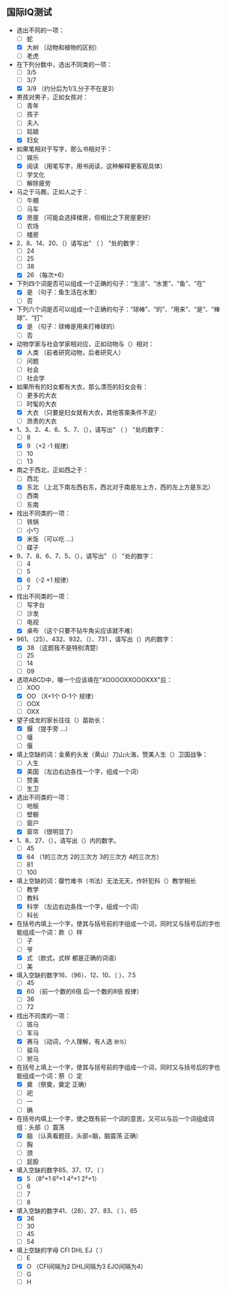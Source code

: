 ﻿## 国际IQ测试  
  
* 选出不同的一项：  
    - [ ] 蛇  
    - [x] 大树 （动物和植物的区别）  
    - [ ] 老虎  
  
* 在下列分数中，选出不同类的一项：  
    - [ ] 3/5  
    - [ ] 3/7  
    - [x] 3/9 （约分后为1/3,分子不在是3）  
  
* 男孩对男子，正如女孩对：  
    - [ ] 青年  
    - [ ] 孩子  
    - [ ] 夫人  
    - [ ] 姑娘  
    - [x] 妇女  
  
* 如果笔相对于写字，那么书相对于：  
    - [ ] 娱乐  
    - [x] 阅读 （用笔写字，用书阅读，这种解释更客观具体）  
    - [ ] 学文化  
    - [ ] 解除疲劳  
  
* 马之于马厩，正如人之于：  
    - [ ] 牛棚  
    - [ ] 马车  
    - [x] 房屋 （可能会选择楼房，但相比之下房屋更好）  
    - [ ] 农场  
    - [ ] 楼房  
  
* 2、8、14、20、（）请写出" （ ） "处的数字：  
    - [ ] 24  
    - [ ] 25  
    - [ ] 38  
    - [x] 26 （每次+6）  
  
* 下列四个词是否可以组成一个正确的句子：“生活”、“水里”、“鱼”、“在”  
    - [x] 是 （句子：鱼生活在水里）  
    - [ ] 否  
  
* 下列六个词是否可以组成一个正确的句子：“球棒”、“的”、“用来”、“是”、“棒球”、“打”  
    - [x] 是 （句子：球棒是用来打棒球的）  
    - [ ] 否  
  
* 动物学家与社会学家相对应，正如动物与（）相对：  
    - [x] 人类 （前者研究动物，后者研究人）  
    - [ ] 问题  
    - [ ] 社会  
    - [ ] 社会学  
  
* 如果所有的妇女都有大衣，那么漂亮的妇女会有：  
    - [ ] 更多的大衣  
    - [ ] 时髦的大衣  
    - [x] 大衣 （只要是妇女就有大衣，其他答案条件不足）  
    - [ ] 昂贵的大衣  
  
* 1、3、2、4、6、5、7、（），请写出" （ ） "处的数字：  
    - [ ] 8  
    - [x] 9 （+2 -1 规律）  
    - [ ] 10  
    - [ ] 13  
  
* 南之于西北，正如西之于：  
    - [ ] 西北  
    - [x] 东北 （上北下南左西右东，西北对于南是左上方，西的左上方是东北）  
    - [ ] 西南  
    - [ ] 东南  
  
* 找出不同类的一项：  
    - [ ] 铁锅  
    - [ ] 小勺  
    - [x] 米饭 （可以吃 ...）  
    - [ ] 碟子  
  
* 9、7、8、6、7、5、（），请写出" （） "处的数字：  
    - [ ] 4  
    - [ ] 5  
    - [x] 6 （-2 +1 规律）  
    - [ ] 7  
  
* 找出不同类的一项：  
    - [ ] 写字台  
    - [ ] 沙发  
    - [ ] 电视  
    - [x] 桌布 （这个只要不钻牛角尖应该就不难）  
  
* 961、（25）、432、932、（）、731 ，请写出（）内的数字：  
    - [x] 38 （这题我不是特别清楚）  
    - [ ] 25  
    - [ ] 14  
    - [ ] 09  
  
* 选项ABCD中，哪一个应该填在"XOOOOXXOOOXXX"后：  
    - [ ] XOO  
    - [x] OO （X+1个 O-1个 规律）  
    - [ ] OOX  
    - [ ] OXX  
  
* 望子成龙的家长往往（）苗助长：  
    - [x] 揠 （提手旁 ...）  
    - [ ] 堰  
    - [ ] 偃  
  
* 填上空缺的词：金黄的头发（黄山）刀山火海，赞美人生（）卫国战争：  
    - [ ] 人生  
    - [x] 美国 （左边右边各找一个字，组成一个词）  
    - [ ] 赞美  
    - [ ] 生卫  
  
* 选出不同类的一项：  
    - [ ] 地板  
    - [ ] 壁橱  
    - [ ] 窗户  
    - [x] 窗帘 （很明显了）  
  
* 1、8、27、（），请写出（）内的数字。  
    - [ ] 45  
    - [x] 64 （1的三次方 2的三次方 3的三次方 4的三次方）  
    - [ ] 81  
    - [ ] 100  
  
* 填上空缺的词：罄竹难书（书法）无法无天，作奸犯科（）教学相长  
    - [ ] 教学  
    - [ ] 教科  
    - [x] 科学 （左边右边各找一个字，组成一个词）  
    - [ ] 科长  
  
* 在括号内填上一个字，使其与括号前的字组成一个词，同时又与括号后的字也能组成一个词：款（）样  
    - [ ] 子  
    - [ ] 爷  
    - [x] 式 （款式，式样  都是正确的词语）  
    - [ ] 美  
  
* 填入空缺的数字16、（96）、12、10、（ ）、7.5  
    - [ ] 45  
    - [x] 60 （前一个数的6倍 后一个数的8倍 规律）  
    - [ ] 36  
    - [ ] 72  
  
* 找出不同类的一项：  
    - [ ] 斑马  
    - [ ] 军马  
    - [x] 赛马 （动词，个人理解，有人选 `驸马`）   
    - [ ] 骏马  
    - [ ] 驸马  
  
* 在括号上填上一个字，使其与括号前的字组成一个词，同时又与括号后的字也能组成一个词：祭（）定  
    - [x] 奠 （祭奠，奠定  正确）  
    - [ ] 祀  
    - [ ] 一  
    - [ ] 确  
  
* 在括号内填上一个字，使之既有前一个词的意思，又可以与后一个词组成词组：头部（）震荡  
    - [x] 脑 （认真看题目，头部=脑，脑震荡 正确）  
    - [ ] 胸  
    - [ ] 颈  
    - [ ] 屁股  
  
* 填入空缺的数字65、37、17、（ ）  
    - [x] 5 （8²+1 6²+1 4²+1 2²+1）  
    - [ ] 6  
    - [ ] 7  
    - [ ] 8  
  
* 填入空缺的数字41、（28）、27、83、（ ）、65  
    - [x] 36    
    - [ ] 30  
    - [ ] 45  
    - [ ] 54  
  
* 填上空缺的字母 CFI DHL EJ（ ）  
    - [ ] E  
    - [x] O （CFI间隔为2 DHL间隔为3 EJO间隔为4）  
    - [ ] G  
    - [ ] H  
